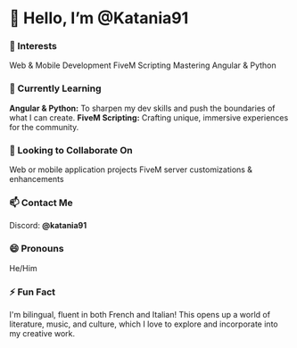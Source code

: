 # 👋 Hello, I’m @Katania91

### 👀 Interests
Web & Mobile Development
FiveM Scripting
Mastering Angular & Python

### 🌱 Currently Learning
**Angular & Python:** To sharpen my dev skills and push the boundaries of what I can create.
**FiveM Scripting:** Crafting unique, immersive experiences for the community.

### 💞️ Looking to Collaborate On
Web or mobile application projects
FiveM server customizations & enhancements

### 📫 Contact Me
Discord: **@katania91**

### 😄 Pronouns
He/Him

### ⚡ Fun Fact
I'm bilingual, fluent in both French and Italian! This opens up a world of literature, music, and culture, which I love to explore and incorporate into my creative work.
